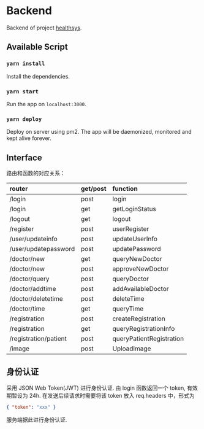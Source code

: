# Backend

Backend of project [healthsys](https://github.com/Ais0n/healthsys).

## Available Script

### `yarn install`

Install the dependencies.

### `yarn start`

Run the app on `localhost:3000`.

### `yarn deploy`

Deploy on server using pm2. The app will be daemonized, monitored and kept alive forever.

## Interface

路由和函数的对应关系：

router | get/post | function
:- | :- | :-
/login | post | login
/login | get | getLoginStatus
/logout | get | logout
/register | post | userRegister
/user/updateinfo | post | updateUserInfo
/user/updatepassword | post | updatePassword
/doctor/new | get | queryNewDoctor
/doctor/new | post | approveNewDoctor
/doctor/query | post | queryDoctor
/doctor/addtime | post | addAvailableDoctor
/doctor/deletetime | post | deleteTime
/doctor/time | get | queryTime
/registration | post | createRegistration
/registration | get | queryRegistrationInfo
/registration/patient | post | queryPatientRegistration
/image | post | UploadImage

## 身份认证

采用 JSON Web Token(JWT) 进行身份认证. 由 login 函数返回一个 token, 有效期暂设为 24h. 在发送后续请求时需要将该 token 放入 req.headers 中，形式为

```json
{ "token": "xxx" }
```

服务端据此进行身份认证.
